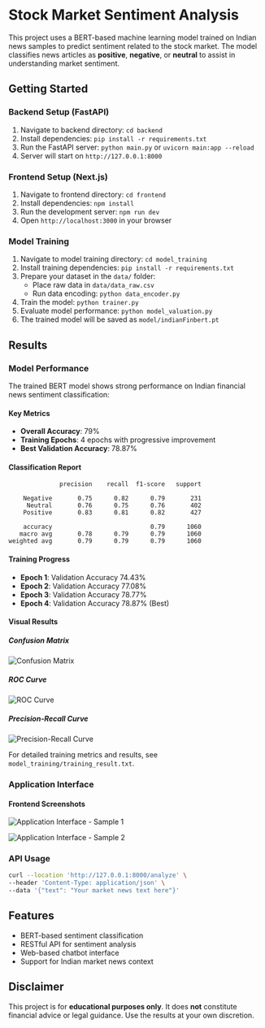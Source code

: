 # Stock Market Sentiment Analysis

This project uses a BERT-based machine learning model trained on Indian news samples to predict sentiment related to the stock market. The model classifies news articles as **positive**, **negative**, or **neutral** to assist in understanding market sentiment.

## Getting Started

### Backend Setup (FastAPI)

1. Navigate to backend directory: `cd backend`
2. Install dependencies: `pip install -r requirements.txt`
3. Run the FastAPI server: `python main.py` or `uvicorn main:app --reload`
4. Server will start on `http://127.0.0.1:8000`

### Frontend Setup (Next.js)

1. Navigate to frontend directory: `cd frontend`
2. Install dependencies: `npm install`
3. Run the development server: `npm run dev`
4. Open `http://localhost:3000` in your browser

### Model Training

1. Navigate to model training directory: `cd model_training`
2. Install training dependencies: `pip install -r requirements.txt`
3. Prepare your dataset in the `data/` folder:
   - Place raw data in `data/data_raw.csv`
   - Run data encoding: `python data_encoder.py`
4. Train the model: `python trainer.py`
5. Evaluate model performance: `python model_valuation.py`
6. The trained model will be saved as `model/indianFinbert.pt`

## Results

### Model Performance

The trained BERT model shows strong performance on Indian financial news sentiment classification:

#### Key Metrics

- **Overall Accuracy**: 79%
- **Training Epochs**: 4 epochs with progressive improvement
- **Best Validation Accuracy**: 78.87%

#### Classification Report

```
              precision    recall  f1-score   support

    Negative       0.75      0.82      0.79       231
     Neutral       0.76      0.75      0.76       402
    Positive       0.83      0.81      0.82       427

    accuracy                           0.79      1060
   macro avg       0.78      0.79      0.79      1060
weighted avg       0.79      0.79      0.79      1060
```

#### Training Progress

- **Epoch 1**: Validation Accuracy 74.43%
- **Epoch 2**: Validation Accuracy 77.08%
- **Epoch 3**: Validation Accuracy 78.77%
- **Epoch 4**: Validation Accuracy 78.87% (Best)

#### Visual Results

##### Confusion Matrix

![Confusion Matrix](model_training/confusion_matrix.png)

##### ROC Curve

![ROC Curve](model_training/roc_curve.png)

##### Precision-Recall Curve

![Precision-Recall Curve](model_training/precision_recall_curve.png)

For detailed training metrics and results, see `model_training/training_result.txt`.

### Application Interface

#### Frontend Screenshots

![Application Interface - Sample 1](frontend/sample1.png)

![Application Interface - Sample 2](frontend/sample2.png)

### API Usage

```bash
curl --location 'http://127.0.0.1:8000/analyze' \
--header 'Content-Type: application/json' \
--data '{"text": "Your market news text here"}'
```

## Features

- BERT-based sentiment classification
- RESTful API for sentiment analysis
- Web-based chatbot interface
- Support for Indian market news context

## Disclaimer

This project is for **educational purposes only**. It does **not** constitute financial advice or legal guidance. Use the results at your own discretion.
